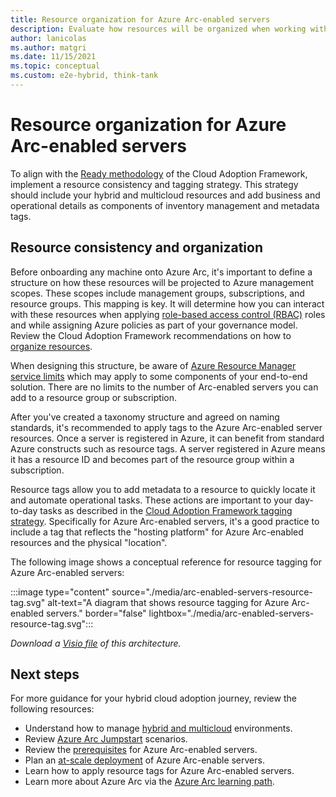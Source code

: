 ```yaml
---
title: Resource organization for Azure Arc-enabled servers
description: Evaluate how resources will be organized when working with Azure Arc-enabled servers
author: lanicolas
ms.author: matgri
ms.date: 11/15/2021
ms.topic: conceptual
ms.custom: e2e-hybrid, think-tank
---
```


# Resource organization for Azure Arc-enabled servers

To align with the [Ready methodology](../../../ready/index.md) of the Cloud Adoption Framework, implement a resource consistency and tagging strategy. This strategy should include your hybrid and multicloud resources and add business and operational details as components of inventory management and metadata tags.

## Resource consistency and organization

Before onboarding any machine onto Azure Arc, it's important to define a structure on how these resources will be projected to Azure management scopes. These scopes include management groups, subscriptions, and resource groups. This mapping is key. It will determine how you can interact with these resources when applying [role-based access control (RBAC)](/entra/identity/role-based-access-control/best-practices) roles and while assigning Azure policies as part of your governance model. Review the Cloud Adoption Framework recommendations on how to [organize resources](../../../ready/azure-setup-guide/organize-resources.md?tabs=AzureManagementGroupsAndHierarchy).

When designing this structure, be aware of [Azure Resource Manager service limits](/azure/azure-arc/servers/agent-overview#azure-subscription-and-service-limits) which may apply to some components of your end-to-end solution. There are no limits to the number of Arc-enabled servers you can add to a resource group or subscription.

After you've created a taxonomy structure and agreed on naming standards, it's recommended to apply tags to the Azure Arc-enabled server resources. Once a server is registered in Azure, it can benefit from standard Azure constructs such as resource tags. A server registered in Azure means it has a resource ID and becomes part of the resource group within a subscription.

Resource tags allow you to add metadata to a resource to quickly locate it and automate operational tasks. These actions are important to your day-to-day tasks as described in the [Cloud Adoption Framework tagging strategy](/azure/cloud-adoption-framework/ready/azure-best-practices/resource-tagging). Specifically for Azure Arc-enabled servers, it's a good practice to include a tag that reflects the "hosting platform" for Azure Arc-enabled resources and the physical "location".

The following image shows a conceptual reference for resource tagging for Azure Arc-enabled servers:

:::image type="content" source="./media/arc-enabled-servers-resource-tag.svg" alt-text="A diagram that shows resource tagging for Azure Arc-enabled servers." border="false" lightbox="./media/arc-enabled-servers-resource-tag.svg":::

*Download a [Visio file](https://arch-center.azureedge.net/arc-enabled-servers-resource-tag-update.vsdx) of this architecture.*

## Next steps

For more guidance for your hybrid cloud adoption journey, review the following resources:

- Understand how to manage [hybrid and multicloud](../manage.md) environments.
- Review [Azure Arc Jumpstart](https://azurearcjumpstart.io/azure_arc_jumpstart/azure_arc_servers/day2/) scenarios.
- Review the [prerequisites](/azure/azure-arc/servers/agent-overview#prerequisites) for Azure Arc-enabled servers.
- Plan an [at-scale deployment](/azure/azure-arc/servers/plan-at-scale-deployment) of Azure Arc-enable servers.
- Learn how to apply resource tags for Azure Arc-enabled servers.
- Learn more about Azure Arc via the [Azure Arc learning path](/training/paths/manage-hybrid-infrastructure-with-azure-arc/).
